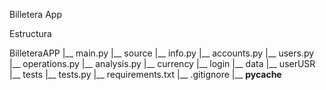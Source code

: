 Billetera App

Estructura

BilleteraAPP
    |__ main.py
    |__ source
        |__ info.py
        |__ accounts.py
        |__ users.py
        |__ operations.py
        |__ analysis.py
        |__ currency
        |__ login
    |__ data
        |__ userUSR
    |__ tests
        |__ tests.py
    |__ requirements.txt
    |__ .gitignore
    |__ __pycache__